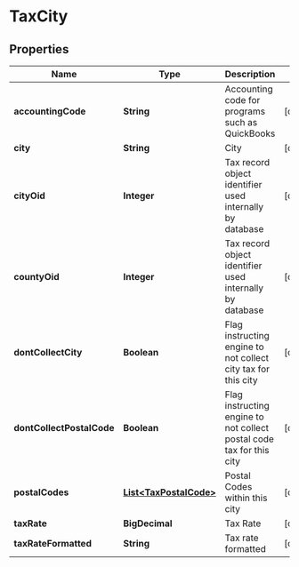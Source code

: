 

# TaxCity


## Properties

| Name | Type | Description | Notes |
|------------ | ------------- | ------------- | -------------|
|**accountingCode** | **String** | Accounting code for programs such as QuickBooks |  [optional] |
|**city** | **String** | City |  [optional] |
|**cityOid** | **Integer** | Tax record object identifier used internally by database |  [optional] |
|**countyOid** | **Integer** | Tax record object identifier used internally by database |  [optional] |
|**dontCollectCity** | **Boolean** | Flag instructing engine to not collect city tax for this city |  [optional] |
|**dontCollectPostalCode** | **Boolean** | Flag instructing engine to not collect postal code tax for this city |  [optional] |
|**postalCodes** | [**List&lt;TaxPostalCode&gt;**](TaxPostalCode.md) | Postal Codes within this city |  [optional] |
|**taxRate** | **BigDecimal** | Tax Rate |  [optional] |
|**taxRateFormatted** | **String** | Tax rate formatted |  [optional] |



